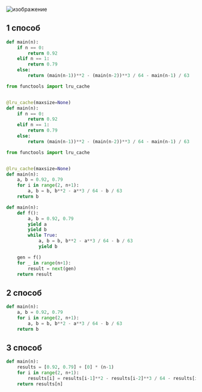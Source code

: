 ![изображение](https://github.com/mir4sem/python/assets/70198995/f3c8b833-5fa2-4a75-bdb8-2bf2cbd59f32)

## 1 способ
```python
def main(n):
    if n == 0:
        return 0.92
    elif n == 1:
        return 0.79
    else:
        return (main(n-1))**2 - (main(n-2))**3 / 64 - main(n-1) / 63

```

```python
from functools import lru_cache


@lru_cache(maxsize=None)
def main(n):
    if n == 0:
        return 0.92
    elif n == 1:
        return 0.79
    else:
        return (main(n-1))**2 - (main(n-2))**3 / 64 - main(n-1) / 63
```

```python
from functools import lru_cache


@lru_cache(maxsize=None)
def main(n):
    a, b = 0.92, 0.79
    for i in range(2, n+1):
        a, b = b, b**2 - a**3 / 64 - b / 63
    return b

```

```python
def main(n):
    def f():
        a, b = 0.92, 0.79
        yield a
        yield b
        while True:
            a, b = b, b**2 - a**3 / 64 - b / 63
            yield b

    gen = f()
    for _ in range(n+1):
        result = next(gen)
    return result

```

## 2 способ
```python
def main(n):
    a, b = 0.92, 0.79
    for i in range(2, n+1):
        a, b = b, b**2 - a**3 / 64 - b / 63
    return b

```

## 3 способ
```python
def main(n):
    results = [0.92, 0.79] + [0] * (n-1)
    for i in range(2, n+1):
        results[i] = results[i-1]**2 - results[i-2]**3 / 64 - results[i-1] / 63
    return results[n]

```
